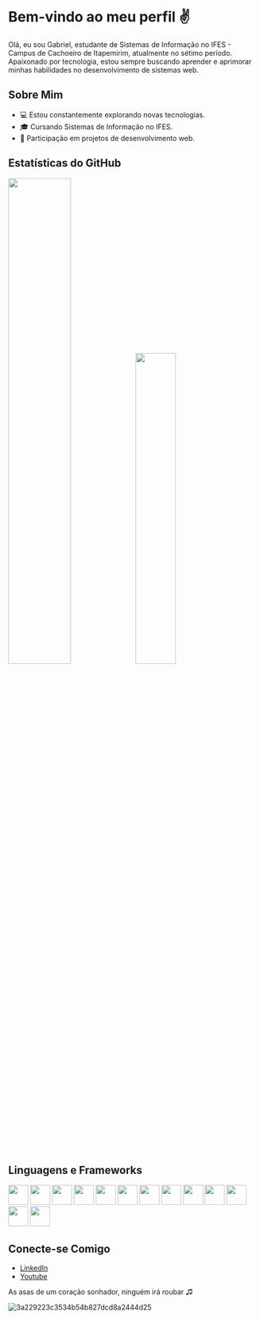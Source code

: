 # Bem-vindo ao meu perfil ✌️

Olá, eu sou Gabriel, estudante de Sistemas de Informação no IFES - Campus de Cachoeiro de Itapemirim, atualmente no sétimo período. Apaixonado por tecnologia, estou sempre buscando aprender e aprimorar minhas habilidades no desenvolvimento de sistemas web.

## Sobre Mim
- 💻 Estou constantemente explorando novas tecnologias.
- 🎓 Cursando Sistemas de Informação no IFES.
- 🚀 Participação em projetos de desenvolvimento web.

## Estatísticas do GitHub


<div align="start">
  <img width="50%" src="https://github-readme-stats.vercel.app/api?username=GNobroga&show_icons=true&theme=alguma-opcao-de-tema&icon_color=blue" />
  <img width="40%" src="https://github-readme-stats.vercel.app/api/top-langs/?username=GNobroga&layout=pie&hide=html,css" />
</div>

## Linguagens e Frameworks 

<div style="display: inline-block">
  <img width="40" height="40" src="https://cdn.jsdelivr.net/gh/devicons/devicon/icons/angularjs/angularjs-original.svg" />
  <img width="40" height="40" src="https://cdn.jsdelivr.net/gh/devicons/devicon/icons/react/react-original.svg" />
  <img width="40" height="40" src="https://cdn.jsdelivr.net/gh/devicons/devicon/icons/java/java-original.svg" />
  <img width="40" height="40" src="https://cdn.jsdelivr.net/gh/devicons/devicon/icons/javascript/javascript-original.svg" />
  <img width="40" height="40" src="https://cdn.jsdelivr.net/gh/devicons/devicon/icons/python/python-original.svg" />
  <img width="40" height="40" src="https://cdn.jsdelivr.net/gh/devicons/devicon/icons/csharp/csharp-original.svg" />
  <img width="40" height="40" src="https://cdn.jsdelivr.net/gh/devicons/devicon/icons/dotnetcore/dotnetcore-original.svg" />
  <img width="40" height="40" src="https://cdn.jsdelivr.net/gh/devicons/devicon/icons/bootstrap/bootstrap-original.svg" />
  <img width="40" height="40" src="https://cdn.jsdelivr.net/gh/devicons/devicon/icons/typescript/typescript-original.svg" />
  <img width="40" height="40" src="https://cdn.jsdelivr.net/gh/devicons/devicon/icons/docker/docker-original.svg" />
  <img width="40" height="40" src="https://cdn.jsdelivr.net/gh/devicons/devicon/icons/postgresql/postgresql-original.svg" />
  <img width="40" height="40" src="https://cdn.jsdelivr.net/gh/devicons/devicon/icons/redis/redis-original.svg" />
  <img width="40" height="40" src="https://cdn.jsdelivr.net/gh/devicons/devicon/icons/sass/sass-original.svg" />
</div>


## Conecte-se Comigo
- [LinkedIn](www.linkedin.com/in/gabriel-cardoso-30ba421bb)
- [Youtube](https://www.youtube.com/channel/UCoRDkB6fdAsTLFds8ayTO4g)

As asas de um coração sonhador, ninguém irá roubar ♫

![3a229223c3534b54b827dcd8a2444d25](https://github.com/GNobroga/GNobroga/assets/88632109/31cdedbc-3a06-4d88-8f7c-0e3e2f6cd279)



